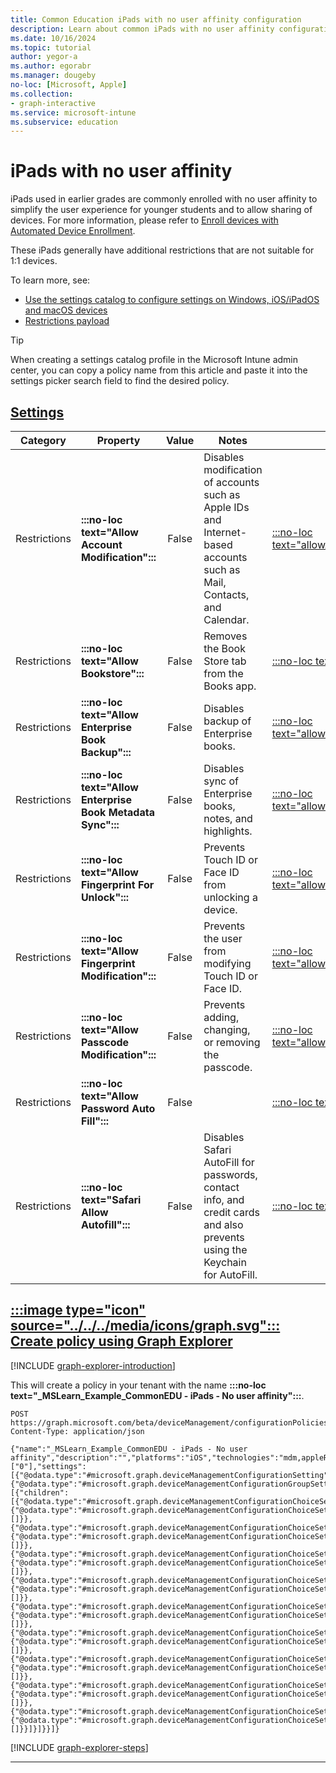 ```yaml
---
title: Common Education iPads with no user affinity configuration
description: Learn about common iPads with no user affinity configuration used by Education organizations in Intune.
ms.date: 10/16/2024
ms.topic: tutorial
author: yegor-a
ms.author: egorabr
ms.manager: dougeby
no-loc: [Microsoft, Apple]
ms.collection: 
- graph-interactive
ms.service: microsoft-intune
ms.subservice: education
---
```


# iPads with no user affinity

iPads used in earlier grades are commonly enrolled with no user affinity to simplify the user experience for younger students and to allow sharing of devices. For more information, please refer to [Enroll devices with Automated Device Enrollment](/mem/intune/industry/education/tutorial-school-deployment/enroll-ios-ade).

These iPads generally have additional restrictions that are not suitable for 1:1 devices.

To learn more, see:

- [Use the settings catalog to configure settings on Windows, iOS/iPadOS and macOS devices](/mem/intune/configuration/settings-catalog)
- [Restrictions payload](https://developer.apple.com/documentation/devicemanagement/restrictions)

> [!TIP]
> When creating a settings catalog profile in the Microsoft Intune admin center, you can copy a policy name from this article and paste it into the settings picker search field to find the desired policy.

## [**Settings**](#tab/settings)

| **Category** | **Property** | **Value** | **Notes** | **Payload property** |
|---|---|:---:|---|---|
| Restrictions | **:::no-loc text="Allow Account Modification":::** | False | Disables modification of accounts such as Apple IDs and Internet-based accounts such as Mail, Contacts, and Calendar. | [:::no-loc text="allowAccountModification":::](https://developer.apple.com/documentation/devicemanagement/restrictions) |
| Restrictions | **:::no-loc text="Allow Bookstore":::** | False | Removes the Book Store tab from the Books app. | [:::no-loc text="allowBookstore":::](https://developer.apple.com/documentation/devicemanagement/restrictions) |
| Restrictions | **:::no-loc text="Allow Enterprise Book Backup":::** | False | Disables backup of Enterprise books. | [:::no-loc text="allowEnterpriseBookBackup":::](https://developer.apple.com/documentation/devicemanagement/restrictions) |
| Restrictions | **:::no-loc text="Allow Enterprise Book Metadata Sync":::** | False | Disables sync of Enterprise books, notes, and highlights. | [:::no-loc text="allowEnterpriseBookMetadataSync":::](https://developer.apple.com/documentation/devicemanagement/restrictions) |
| Restrictions | **:::no-loc text="Allow Fingerprint For Unlock":::** | False | Prevents Touch ID or Face ID from unlocking a device. | [:::no-loc text="allowFingerprintForUnlock":::](https://developer.apple.com/documentation/devicemanagement/restrictions) |
| Restrictions | **:::no-loc text="Allow Fingerprint Modification":::** | False | Prevents the user from modifying Touch ID or Face ID. | [:::no-loc text="allowFingerprintModification":::](https://developer.apple.com/documentation/devicemanagement/restrictions) |
| Restrictions | **:::no-loc text="Allow Passcode Modification":::** | False | Prevents adding, changing, or removing the passcode. | [:::no-loc text="allowPasscodeModification":::](https://developer.apple.com/documentation/devicemanagement/restrictions) |
| Restrictions | **:::no-loc text="Allow Password Auto Fill":::** | False | | [:::no-loc text="allowPasswordAutoFill":::](https://developer.apple.com/documentation/devicemanagement/restrictions) |
| Restrictions | **:::no-loc text="Safari Allow Autofill":::** | False | Disables Safari AutoFill for passwords, contact info, and credit cards and also prevents using the Keychain for AutoFill. | [:::no-loc text="safariAllowAutoFill":::](https://developer.apple.com/documentation/devicemanagement/restrictions) |

## [:::image type="icon" source="../../../media/icons/graph.svg"::: **Create policy using Graph Explorer**](#tab/graph)

[!INCLUDE [graph-explorer-introduction](../../../includes/graph-explorer-intro.md)]

This will create a policy in your tenant with the name **:::no-loc text="_MSLearn_Example_CommonEDU - iPads - No user affinity":::**.

```msgraph-interactive
POST https://graph.microsoft.com/beta/deviceManagement/configurationPolicies
Content-Type: application/json

{"name":"_MSLearn_Example_CommonEDU - iPads - No user affinity","description":"","platforms":"iOS","technologies":"mdm,appleRemoteManagement","roleScopeTagIds":["0"],"settings":[{"@odata.type":"#microsoft.graph.deviceManagementConfigurationSetting","settingInstance":{"@odata.type":"#microsoft.graph.deviceManagementConfigurationGroupSettingCollectionInstance","settingDefinitionId":"com.apple.applicationaccess_com.apple.applicationaccess","groupSettingCollectionValue":[{"children":[{"@odata.type":"#microsoft.graph.deviceManagementConfigurationChoiceSettingInstance","settingDefinitionId":"com.apple.applicationaccess_allowaccountmodification","choiceSettingValue":{"@odata.type":"#microsoft.graph.deviceManagementConfigurationChoiceSettingValue","value":"com.apple.applicationaccess_allowaccountmodification_false","children":[]}},{"@odata.type":"#microsoft.graph.deviceManagementConfigurationChoiceSettingInstance","settingDefinitionId":"com.apple.applicationaccess_allowbookstore","choiceSettingValue":{"@odata.type":"#microsoft.graph.deviceManagementConfigurationChoiceSettingValue","value":"com.apple.applicationaccess_allowbookstore_false","children":[]}},{"@odata.type":"#microsoft.graph.deviceManagementConfigurationChoiceSettingInstance","settingDefinitionId":"com.apple.applicationaccess_allowenterprisebookbackup","choiceSettingValue":{"@odata.type":"#microsoft.graph.deviceManagementConfigurationChoiceSettingValue","value":"com.apple.applicationaccess_allowenterprisebookbackup_false","children":[]}},{"@odata.type":"#microsoft.graph.deviceManagementConfigurationChoiceSettingInstance","settingDefinitionId":"com.apple.applicationaccess_allowenterprisebookmetadatasync","choiceSettingValue":{"@odata.type":"#microsoft.graph.deviceManagementConfigurationChoiceSettingValue","value":"com.apple.applicationaccess_allowenterprisebookmetadatasync_false","children":[]}},{"@odata.type":"#microsoft.graph.deviceManagementConfigurationChoiceSettingInstance","settingDefinitionId":"com.apple.applicationaccess_allowfingerprintforunlock","choiceSettingValue":{"@odata.type":"#microsoft.graph.deviceManagementConfigurationChoiceSettingValue","value":"com.apple.applicationaccess_allowfingerprintforunlock_false","children":[]}},{"@odata.type":"#microsoft.graph.deviceManagementConfigurationChoiceSettingInstance","settingDefinitionId":"com.apple.applicationaccess_allowfingerprintmodification","choiceSettingValue":{"@odata.type":"#microsoft.graph.deviceManagementConfigurationChoiceSettingValue","value":"com.apple.applicationaccess_allowfingerprintmodification_false","children":[]}},{"@odata.type":"#microsoft.graph.deviceManagementConfigurationChoiceSettingInstance","settingDefinitionId":"com.apple.applicationaccess_allowpasscodemodification","choiceSettingValue":{"@odata.type":"#microsoft.graph.deviceManagementConfigurationChoiceSettingValue","value":"com.apple.applicationaccess_allowpasscodemodification_false","children":[]}},{"@odata.type":"#microsoft.graph.deviceManagementConfigurationChoiceSettingInstance","settingDefinitionId":"com.apple.applicationaccess_allowpasswordautofill","choiceSettingValue":{"@odata.type":"#microsoft.graph.deviceManagementConfigurationChoiceSettingValue","value":"com.apple.applicationaccess_allowpasswordautofill_false","children":[]}},{"@odata.type":"#microsoft.graph.deviceManagementConfigurationChoiceSettingInstance","settingDefinitionId":"com.apple.applicationaccess_safariallowautofill","choiceSettingValue":{"@odata.type":"#microsoft.graph.deviceManagementConfigurationChoiceSettingValue","value":"com.apple.applicationaccess_safariallowautofill_false","children":[]}}]}]}}]}
```

[!INCLUDE [graph-explorer-steps](../../../includes/graph-explorer-steps.md)]

---
